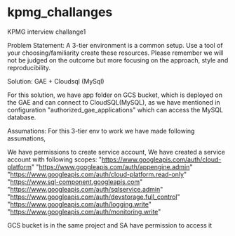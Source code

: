 # kpmg_challanges
KPMG interview challange1

Problem Statement: A 3-tier environment is a common setup. Use a tool of your choosing/familiarity create these
resources. Please remember we will not be judged on the outcome but more focusing on the
approach, style and reproducibility.

Solution: GAE + Cloudsql (MySql) 

For this solution, we have app folder on GCS bucket, which is deployed on the GAE and can connect to CloudSQL(MySQL), as we have mentioned in configuration "authorized_gae_applications"  which can access the MySQL database.

Assumations: For this 3-tier env to work we have made following assumations,

We have permissions to create service account,
We have created a service account with following scopes:
"https://www.googleapis.com/auth/cloud-platform"
"https://www.googleapis.com/auth/appengine.admin"
"https://www.googleapis.com/auth/cloud-platform.read-only"
"https://www.sql-component.googleapis.com"
"https://www.googleapis.com/auth/sqlservice.admin"
"https://www.googleapis.com/auth/devstorage.full_control"
"https://www.googleapis.com/auth/logging.write"
"https://www.googleapis.com/auth/monitoring.write"

GCS bucket is in the same project and SA have permission to access it

